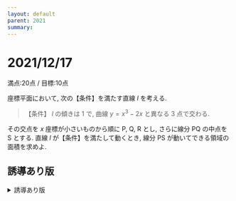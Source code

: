```yaml
---
layout: default
parent: 2021
summary: 
---
```


# 2021/12/17

満点:20点 / 目標:10点

座標平面において, 次の【条件】を満たす直線 $l$ を考える.

> 【条件】 $l$ の傾きは $1$ で, 曲線 $y=x^3-2x$ と異なる $3$ 点で交わる.

その交点を $x$ 座標が小さいものから順に $\mathrm{P}$, $\mathrm{Q}$, $\mathrm{R}$ とし, さらに線分 $\mathrm{PQ}$ の中点を $\mathrm{S}$ とする. 直線 $l$ が【条件】を満たして動くとき, 線分 $\mathrm{PS}$ が動いてできる領域の面積を求めよ.

## 誘導あり版

<details markdown="1">
<summary>誘導あり版</summary>

(1) 点 $\mathrm{R}$ の $x$ 座標を $a$ とする. 点 $\mathrm{S}$ の座標を $a$ を用いて表せ.

(2) 直線 $l$ が【条件】を満たして動くとき, 点 $\mathrm{S}$ の軌跡を求めよ.

(3) 直線 $l$ が【条件】を満たして動くとき, 線分 $\mathrm{PS}$ が動いてできる領域の面積を求めよ.

</details>